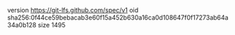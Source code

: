 version https://git-lfs.github.com/spec/v1
oid sha256:0f44ce59bebacab3e60f15a452b630a16ca0d108647f0f17273ab64a34a0b128
size 1495
